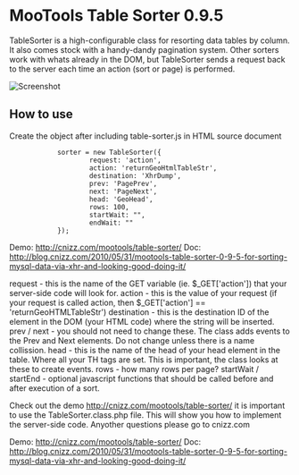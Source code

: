 MooTools Table Sorter 0.9.5
===============================
TableSorter is a high-configurable class for resorting data tables by column. It also comes stock with a handy-dandy pagination system. Other sorters work with whats already in the DOM, but TableSorter sends a request back to the server each time an action (sort or page) is performed.

![Screenshot](http://www.cnizz.com/mootools/table-sorter/table-sorter.png)

How to use
----------------------

Create the object after including table-sorter.js in HTML source document

                sorter = new TableSorter({
                        request: 'action', 
                        action: 'returnGeoHtmlTableStr', 
                        destination: 'XhrDump', 
                        prev: 'PagePrev', 
                        next: 'PageNext', 
                        head: 'GeoHead',
                        rows: 100,
                        startWait: "",
                        endWait: ""
                });

Demo: http://cnizz.com/mootools/table-sorter/ 
Doc: http://blog.cnizz.com/2010/05/31/mootools-table-sorter-0-9-5-for-sorting-mysql-data-via-xhr-and-looking-good-doing-it/

request - this is the name of the GET variable (ie. $_GET['action']) that your server-side code will look for.
action - this is the value of your request (if your request is called action, then $_GET['action'] == 'returnGeoHTMLTableStr')
destination - this is the destination ID of the element in the DOM (your HTML code) where the string will be inserted.
prev / next - you should not need to change these.  The class adds events to the Prev and Next elements.  Do not change unless there is a name collission.
head - this is the name of the head of your head element in the table.  Where all your TH tags are set.  This is important, the class looks at these to create events.
rows - how many rows per page?
startWait / startEnd - optional javascript functions that should be called before and after execution of a sort.

Check out the demo http://cnizz.com/mootools/table-sorter/ it is important to use the TableSorter.class.php file.  This will show you how to implement the server-side
code.  Anyother questions please go to cnizz.com

Demo: <a href="http://cnizz.com/mootools/table-sorter/">http://cnizz.com/mootools/table-sorter/</a>
Doc: <a href="http://blog.cnizz.com/2010/05/31/mootools-table-sorter-0-9-5-for-sorting-mysql-data-via-xhr-and-looking-good-doing-it/">http://blog.cnizz.com/2010/05/31/mootools-table-sorter-0-9-5-for-sorting-mysql-data-via-xhr-and-looking-good-doing-it/</a>
 
